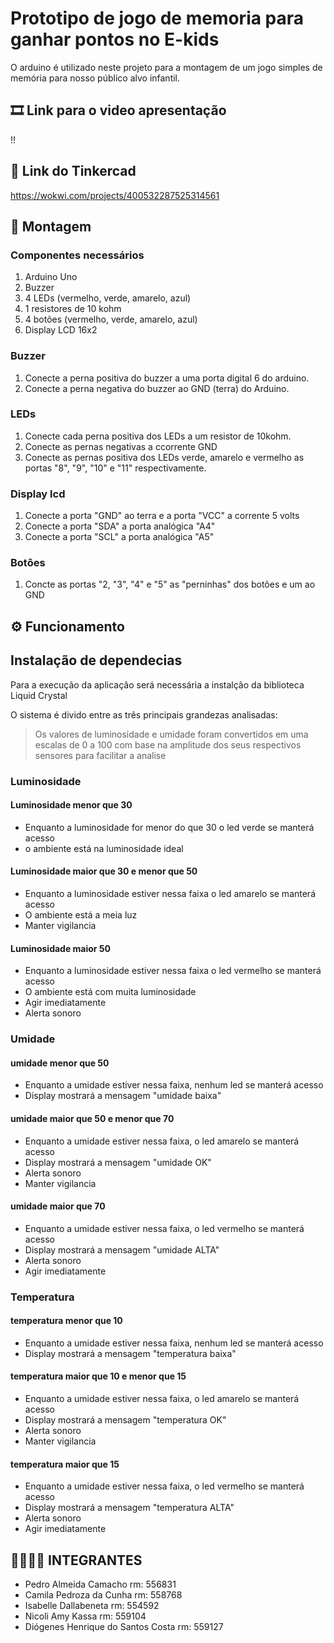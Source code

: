 # Prototipo de jogo de memoria para ganhar pontos no E-kids
O arduino é utilizado neste projeto para a montagem de um jogo simples de memória para nosso público alvo infantil.


## 🎞 Link para o video apresentação
!!

## 💎 Link do Tinkercad
https://wokwi.com/projects/400532287525314561

## 🔨 Montagem
### Componentes necessários
1. Arduino Uno
2. Buzzer
3. 4 LEDs (vermelho, verde, amarelo, azul)
5. 1 resistores de 10 kohm
6. 4 botões (vermelho, verde, amarelo, azul)
7. Display LCD 16x2

   
### Buzzer
1. Conecte a perna positiva do buzzer a uma porta digital 6 do arduino.
2. Conecte a perna negativa do buzzer ao GND (terra) do Arduino.
   
### LEDs
1. Conecte cada perna positiva dos LEDs a um resistor de 10kohm.
2. Conecte as pernas negativas a ccorrente GND
3. Conecte as pernas positiva dos LEDs verde, amarelo e vermelho as portas "8", "9", "10" e "11" respectivamente.

### Display lcd
1. Conecte a porta "GND" ao terra e a porta "VCC" a corrente 5 volts
2. Conecte a porta "SDA" a porta analógica "A4"
3. Conecte a porta "SCL" a porta analógica "A5"

### Botôes 
1. Concte as portas "2, "3", "4" e "5" as "perninhas" dos botões e um ao GND
   
## ⚙ Funcionamento



## Instalação de dependecias
Para a execução da aplicação será necessária a instalção da biblioteca Liquid Crystal

O sistema é divido entre as três principais grandezas analisadas:

> Os valores de luminosidade e umidade foram convertidos em uma escalas de 0 a 100 com base na amplitude dos seus respectivos sensores para facilitar a analise

### Luminosidade

#### Luminosidade menor que 30
- Enquanto a luminosidade for menor do que 30 o led verde se manterá acesso
- o ambiente está na luminosidade ideal
  
#### Luminosidade maior que 30 e menor que 50
- Enquanto a luminosidade estiver nessa faixa o led amarelo se manterá acesso
- O ambiente está a meia luz
- Manter vigilancia

#### Luminosidade maior 50
- Enquanto a luminosidade estiver nessa faixa o led vermelho se manterá acesso
- O ambiente está com muita luminosidade
- Agir imediatamente
- Alerta sonoro
  

  
### Umidade
#### umidade menor que 50
- Enquanto a umidade estiver nessa faixa, nenhum led se manterá acesso
- Display mostrará a mensagem "umidade baixa"
  
#### umidade maior que 50 e menor que 70
- Enquanto a umidade estiver nessa faixa, o led amarelo se manterá acesso
- Display mostrará a mensagem "umidade OK"
- Alerta sonoro
- Manter vigilancia

#### umidade maior que 70
- Enquanto a umidade estiver nessa faixa, o led vermelho se manterá acesso
- Display mostrará a mensagem "umidade ALTA"
- Alerta sonoro
- Agir imediatamente


  
### Temperatura 
#### temperatura menor que 10
- Enquanto a umidade estiver nessa faixa, nenhum led se manterá acesso
- Display mostrará a mensagem "temperatura baixa"
  
#### temperatura maior que 10 e menor que 15
- Enquanto a umidade estiver nessa faixa, o led amarelo se manterá acesso
- Display mostrará a mensagem "temperatura OK"
- Alerta sonoro
- Manter vigilancia

#### temperatura maior que 15
- Enquanto a umidade estiver nessa faixa, o led vermelho se manterá acesso
- Display mostrará a mensagem "temperatura ALTA"
- Alerta sonoro
- Agir imediatamente


## 🙎‍♂️🙎‍♀️ INTEGRANTES

- Pedro Almeida Camacho rm: 556831
- Camila Pedroza da Cunha rm: 558768
- Isabelle Dallabeneta rm: 554592
- Nicoli Amy Kassa rm: 559104
- Diógenes Henrique do Santos Costa rm: 559127
